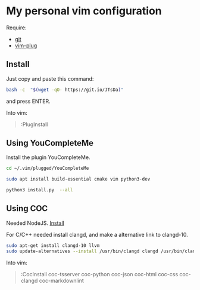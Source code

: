 # My personal vim configuration

Require:
- [git](https://git-scm.com/download/linux)
- [vim-plug](https://github.com/junegunn/vim-plug)

## Install

Just copy and paste this command:

```sh
bash -c  "$(wget -qO- https://git.io/JTsDa)"
```
and press ENTER.

Into vim: 

> :PlugInstall

## Using YouCompleteMe

Install the plugin YouCompleteMe.

```sh
cd ~/.vim/plugged/YouCompleteMe

sudo apt install build-essential cmake vim python3-dev

python3 install.py  --all
```

## Using COC

Needed NodeJS. [Install](https://github.com/nvm-sh/nvm)

For C/C++ needed install clangd, and make a alternative link to clangd-10.

```sh
sudo apt-get install clangd-10 llvm
sudo update-alternatives --install /usr/bin/clangd clangd /usr/bin/clangd-10 100
```

Into vim:
> :CocInstall coc-tsserver coc-python coc-json coc-html coc-css coc-clangd coc-markdownlint

